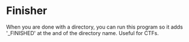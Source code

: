 # Finisher
When you are done with a directory, you can run this program so it adds '_FINISHED' at the and of the directory name. Useful for CTFs.
